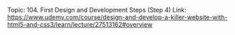 Topic: 104. First Design and Development Steps (Step 4)
Link: https://www.udemy.com/course/design-and-develop-a-killer-website-with-html5-and-css3/learn/lecture/27513162#overview

